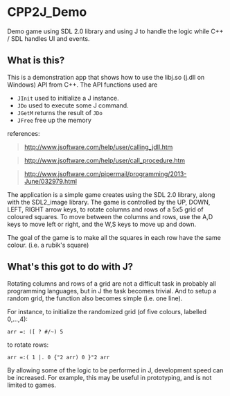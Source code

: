 # CPP2J_Demo
Demo game using SDL 2.0 library and using J to handle the logic while C++ / SDL handles UI and events.


What is this?
---

This is a demonstration app that shows how to use the libj.so (j.dll on Windows) API from C++. The API functions used are

* `JInit` used to initialize a J instance.
* `JDo` used to execute some J command.
* `JGetM` returns the result of `JDo`
* `JFree` free up the memory

references:
> http://www.jsoftware.com/help/user/calling_jdll.htm

> http://www.jsoftware.com/help/user/call_procedure.htm

> http://www.jsoftware.com/pipermail/programming/2013-June/032979.html


The application is a simple game creates using the SDL 2.0 library, along with the SDL2_image library. The game is controlled by the UP, DOWN, LEFT, RIGHT arrow keys, to rotate columns and rows of a 5x5 grid of coloured squares. To move between the columns and rows, use the A,D keys to move left or right, and the W,S keys to move up and down.

The goal of the game is to make all the squares in each row have the same colour. (i.e. a rubik's square)

What's this got to do with J?
---

Rotating columns and rows of a grid are not a difficult task in probably all programming languages, but in J the task becomes trivial. And to setup a random grid, the function also becomes simple (i.e. one line).

For instance, to initialize the randomized grid (of five colours, labelled 0,...,4):

`arr =: ([ ? #/~) 5`

to rotate rows:

`arr =:( 1 |. 0 {"2 arr) 0 }"2 arr`

By allowing some of the logic to be performed in J, development speed can be increased. For example, this may be useful in prototyping, and is not limited to games.
